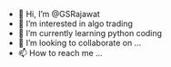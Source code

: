- 👋 Hi, I’m @GSRajawat
- 👀 I’m interested in algo trading
- 🌱 I’m currently learning python coding
- 💞️ I’m looking to collaborate on ...
- 📫 How to reach me ...

<!---
GSRajawat/GSRajawat is a ✨ special ✨ repository because its `README.md` (this file) appears on your GitHub profile.
You can click the Preview link to take a look at your changes.
--->
